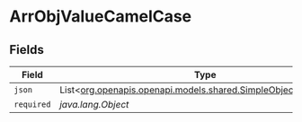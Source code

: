 # ArrObjValueCamelCase


## Fields

| Field                                                                                                          | Type                                                                                                           | Required                                                                                                       | Description                                                                                                    |
| -------------------------------------------------------------------------------------------------------------- | -------------------------------------------------------------------------------------------------------------- | -------------------------------------------------------------------------------------------------------------- | -------------------------------------------------------------------------------------------------------------- |
| `json`                                                                                                         | List<[org.openapis.openapi.models.shared.SimpleObjectCamelCase](../../models/shared/SimpleObjectCamelCase.md)> | :heavy_minus_sign:                                                                                             | N/A                                                                                                            |
| `required`                                                                                                     | *java.lang.Object*                                                                                             | :heavy_minus_sign:                                                                                             | N/A                                                                                                            |